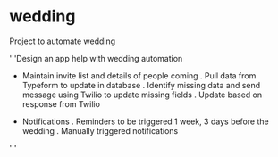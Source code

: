 # wedding
Project to automate wedding

'''Design an app help with wedding automation


- Maintain invite list and details of people coming
. Pull data from Typeform to update in database
. Identify missing data and send message using Twilio to update missing fields
. Update based on response from Twilio

- Notifications
. Reminders to be triggered 1 week, 3 days before the wedding
. Manually triggered notifications

'''
